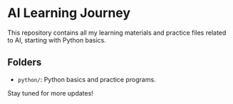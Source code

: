 # AI Learning Journey

This repository contains all my learning materials and practice files related to AI, starting with Python basics.

## Folders

- `python/`: Python basics and practice programs.

Stay tuned for more updates! 
